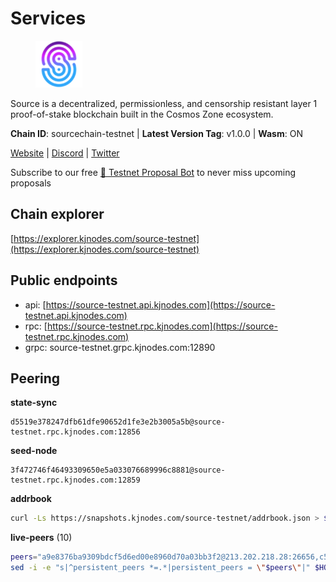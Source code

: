 # Services

<figure><img src="https://raw.githubusercontent.com/kj89/cosmos-images/main/logos/source.png" alt=""><figcaption></figcaption></figure>

Source is a decentralized, permissionless, and censorship resistant layer 1 proof-of-stake blockchain built in the Cosmos Zone ecosystem.

**Chain ID**: sourcechain-testnet | **Latest Version Tag**: v1.0.0 | **Wasm**: ON

[Website](https://www.sourceprotocol.io) | [Discord](https://discord.io/SourceProtocol) | [Twitter](https://www.twitter.com/sourceprotocol_)



Subscribe to our free [🤖 Testnet Proposal Bot](https://t.me/kjnodes_testnet_proposal_bot) to never miss upcoming proposals


## Chain explorer
[https://explorer.kjnodes.com/source-testnet](https://explorer.kjnodes.com/source-testnet)

## Public endpoints

* api: [https://source-testnet.api.kjnodes.com](https://source-testnet.api.kjnodes.com)
* rpc: [https://source-testnet.rpc.kjnodes.com](https://source-testnet.rpc.kjnodes.com)
* grpc: source-testnet.grpc.kjnodes.com:12890

## Peering

**state-sync**

```text
d5519e378247dfb61dfe90652d1fe3e2b3005a5b@source-testnet.rpc.kjnodes.com:12856
```

**seed-node**

```text
3f472746f46493309650e5a033076689996c8881@source-testnet.rpc.kjnodes.com:12859
```

**addrbook**
```bash
curl -Ls https://snapshots.kjnodes.com/source-testnet/addrbook.json > $HOME/.source/config/addrbook.json
```

**live-peers** (10)
```bash
peers="a9e8376ba9309bdcf5d6ed00e8960d70a03bb3f2@213.202.218.28:26656,c5eccf228a25f979592297311bfe2cc8ef94e482@95.111.229.159:26656,f9c66449320c103f6c33b10f5926b20732a3bd10@194.60.201.69:26656,b57b9573b55c57c534cdb70a53138dec739b519d@212.23.222.220:26356,f6e7cb4ee4d608822802f58c85e93a7e34ce440d@65.108.237.232:28656,67958f716999fdc47fac777f0605a1911653ae86@65.109.48.181:30656,5755422056c55063f76e4dd0c4245904640ec34b@135.181.149.90:26656,291a397d001fca8cf2991dfce8bc6f724d44295c@75.119.132.25:29656,8b75c926d4060560dbbead7d8b0300b7b411ff9b@5.252.193.133:26656,d5519e378247dfb61dfe90652d1fe3e2b3005a5b@65.109.68.190:12856"
sed -i -e "s|^persistent_peers *=.*|persistent_peers = \"$peers\"|" $HOME/.source/config/config.toml
```

